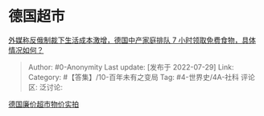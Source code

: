 # 德国超市
[外媒称反俄制裁下生活成本激增，德国中产家庭排队 7 小时领取免费食物，具体情况如何？](https://www.zhihu.com/question/545247174/answer/2598471373)

> Author: #0-Anonymity
> Last update: [发布于 2022-07-29]
> Link:
> Category: #【答集】/10-百年未有之变局
> Tag: #4-世界史/4A-社科
> 评论区:
> 泛讨论:

[德国廉价超市物价实拍](https://link.zhihu.com/?target=https%3A//b23.tv/ah5wAs9)
